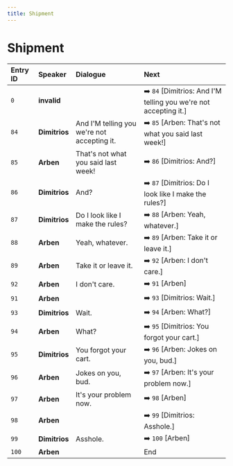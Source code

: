 ```yaml
---
title: Shipment
---
```


# Shipment


| Entry ID | Speaker | Dialogue | Next |
| :------- | :------ | :------- | :------------ |
| `0` | **invalid** |  | ➡️ `84` \[Dimitrios: And I'M telling you we're not accepting it\.\] |
| `84` | **Dimitrios** | And I'M telling you we're not accepting it\. | ➡️ `85` \[Arben: That's not what you said last week\!\] |
| `85` | **Arben** | That's not what you said last week\! | ➡️ `86` \[Dimitrios: And?\] |
| `86` | **Dimitrios** | And? | ➡️ `87` \[Dimitrios: Do I look like I make the rules?\] |
| `87` | **Dimitrios** | Do I look like I make the rules? | ➡️ `88` \[Arben: Yeah, whatever\.\] |
| `88` | **Arben** | Yeah, whatever\. | ➡️ `89` \[Arben: Take it or leave it\.\] |
| `89` | **Arben** | Take it or leave it\. | ➡️ `92` \[Arben: I don't care\.\] |
| `92` | **Arben** | I don't care\. | ➡️ `91` \[Arben\] |
| `91` | **Arben** |  | ➡️ `93` \[Dimitrios: Wait\.\] |
| `93` | **Dimitrios** | Wait\. | ➡️ `94` \[Arben: What?\] |
| `94` | **Arben** | What? | ➡️ `95` \[Dimitrios: You forgot your cart\.\] |
| `95` | **Dimitrios** | You forgot your cart\. | ➡️ `96` \[Arben: Jokes on you, bud\.\] |
| `96` | **Arben** | Jokes on you, bud\. | ➡️ `97` \[Arben: It's your problem now\.\] |
| `97` | **Arben** | It's your problem now\. | ➡️ `98` \[Arben\] |
| `98` | **Arben** |  | ➡️ `99` \[Dimitrios: Asshole\.\] |
| `99` | **Dimitrios** | Asshole\. | ➡️ `100` \[Arben\] |
| `100` | **Arben** |  | End |
